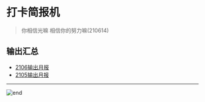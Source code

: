 
# 打卡简报机
>你相信光嘛 相信你的努力嘛(210614)

## 输出汇总
- [2106输出月报](https://github.com/techpang666/commuter/issues/3)
- [2105输出月报](https://github.com/techpang666/commuter/issues/2)

------
![end](https://gitee.com/techpang/img_emoji_libs/raw/master/img_bed/markdown_images/end.jpg '富婆加我吧不想努力了')
